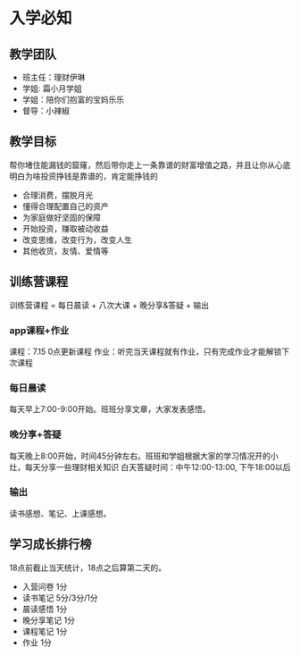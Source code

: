 # 入学必知
## 教学团队
- 班主任：理财伊琳
- 学姐: 霜小月学姐
- 学姐：陪你们抱富的宝妈乐乐
- 督导：小辣椒

## 教学目标
帮你堵住能漏钱的窟窿，然后带你走上一条靠谱的财富增值之路，并且让你从心底明白为啥投资挣钱是靠谱的，肯定能挣钱的
- 合理消费，摆脱月光
- 懂得合理配置自己的资产
- 为家庭做好坚固的保障
- 开始投资，赚取被动收益
- 改变思维，改变行为，改变人生
- 其他收货，友情、爱情等

## 训练营课程
训练营课程 = 每日晨读 + 八次大课 + 晚分享&答疑 + 输出

### app课程+作业
课程：7.15 0点更新课程
作业：听完当天课程就有作业，只有完成作业才能解锁下次课程

### 每日晨读
每天早上7:00-9:00开始。班班分享文章，大家发表感悟。

### 晚分享+答疑
每天晚上8:00开始，时间45分钟左右。班班和学姐根据大家的学习情况开的小灶，每天分享一些理财相关知识
白天答疑时间：中午12:00-13:00, 下午18:00以后

### 输出
读书感想、笔记、上课感想。


## 学习成长排行榜
18点前截止当天统计，18点之后算第二天的。
- 入营问卷 1分
- 读书笔记 5分/3分/1分
- 晨读感悟 1分
- 晚分享笔记 1分
- 课程笔记 1分
- 作业 1分






